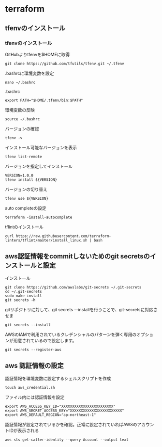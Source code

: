 # terraform

## tfenvのインストール

### tfenvのインストール
GitHubよりtfenvを$HOMEに取得
~~~
git clone https://github.com/tfutils/tfenv.git ~/.tfenv
~~~

.bashrcに環境変数を設定
~~~
nano ~/.bashrc
~~~

.bashrc
~~~
export PATH="$HOME/.tfenv/bin:$PATH"
~~~

環境変数の反映
~~~
source ~/.bashrc
~~~

バージョンの確認
~~~
tfenv -v
~~~

インストール可能なバージョンを表示
~~~
tfenv list-remote
~~~

バージョンを指定してインストール
~~~
VERSION=1.0.0
tfenv install ${VERSION}
~~~

バージョンの切り替え
~~~
tfenv use ${VERSION}
~~~

auto completeの設定
~~~
terraform -install-autocomplete
~~~

tflintのインストール
~~~
curl https://raw.githubusercontent.com/terraform-linters/tflint/master/install_linux.sh | bash
~~~


## aws認証情報をcommitしないためのgit secretsのインストールと設定
インストール
~~~
git clone https://github.com/awslabs/git-secrets ~/.git-secrets
cd ~/.git-secrets
sudo make install
git secrets -h
~~~

gitリポジトリに対して、git secrets --installを行うことで、git-secretsに対応させま
~~~
git secrets --install
~~~

AWSのIAMで利用されているクレデンシャルのパターンを弾く専用のオプションが用意されているので設定します。
~~~
git secrets --register-aws
~~~

## aws 認証情報の設定
認証情報を環境変数に設定するシェルスクリプトを作成
~~~
touch aws_credential.sh
~~~

ファイル内には認証情報を設定
~~~
export AWS_ACCESS_KEY_ID="XXXXXXXXXXXXXXXXXXXXXXXX"
export AWS_SECRET_ACCESS_KEY="XXXXXXXXXXXXXXXXXXXXXXXX"
export AWS_DEFAULT_REGION="ap-northeast-1"
~~~

認証情報が設定されているかを確認。正常に設定されていればAWSのアカウントIDが表示される
~~~
aws sts get-caller-identity --query Account --output text
~~~
